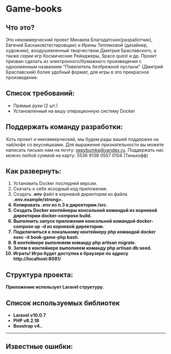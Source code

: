 # Game-books

Что это?
------
Это некоммерческий проект Михаила Благодатских(разработчик), Евгений Баскаков(тестировщик) и  Ирины Тепляковой (дизайнер, художник), воодушевленный творчеством Дмитрия Браславского, а также серии игр
Космические Рейнджеры, Space quest и др.
Проект призван сделать из электронного/бумажного произведения с одноименным названием "Повелитель безбрежной пустыни" (Дмитрий Браславский)
более удобный формат, для игры в это прекрасное произведение.

Список требований:
------

- Прямые руки (2 шт.)
- Установленный на вашу операционную систему Docker

Поддержать команду разработки:
-----
Хоть проект и некоммерческий, мы будем рады вашей поддержке на чай/кофе со вкусняшками.
Для выражения признательности вы можете написать письмо нам на почту: xepybumka@yandex.ru.
Поддержать нас можно любой суммой на карту: 5536 9138 0557 0104 (Тинькофф)

Как развернуть:
------
1. Установить Docker последней версии.
2. Скачать к себе исходный код приложения.
3. Создать <strong>.env</strong> файл в корневой директории из файла <strong>.env.example/strong>.
4. Копировать .env из п.3 в директории <strong>/src</strong>.
5. Создать Docker контейнеры консольной командой из корневой директории <strong>docker-compose build</strong>.
6. Выполнить запуск приложения консольной командой <strong>docker-compose up -d</strong> из корневой директории.
7. Подключиться к локальному контейнеру php командой <strong>docker exec -it book-game-php bash</strong>.
8. В контейнере выполняем команду <strong>php artisan migrate</strong>.
9. Затем в контейнере выполняем команду <strong>php artisan db:seed</strong>.
10. Играть!
Игра будет доступна в браузере по адресу http://localhost:8081/

Структура проекта:
-----
Приложение использует Laravel структуру.

Список используемых библиотек
------

- Laravel v10.0.7 
- PHP v8.2.18
- Boostrap v4.*.*

- ------

Известные ошибки:
------
